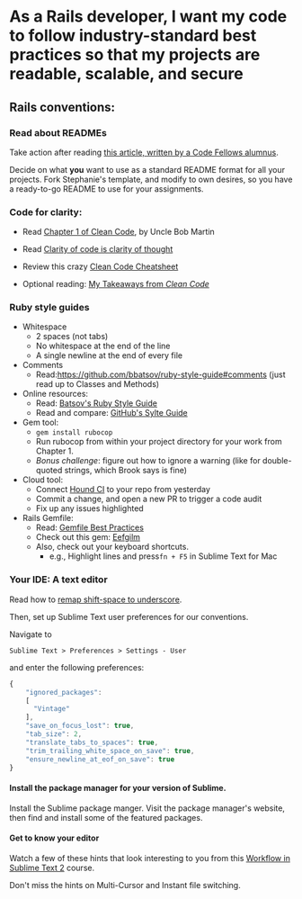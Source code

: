 # As a Rails developer, I want my code to follow industry-standard best practices so that my projects are readable, scalable, and secure

## Rails conventions:
### Read about READMEs
Take action after reading [this article, written by a Code Fellows alumnus](http://www.stephaniehekker.com/why-you-should-write-a-readme-for-your-application/).

Decide on what **you** want to use as a standard README format for all your projects. Fork Stephanie's template, and modify to own desires, so you have a ready-to-go README to use for your assignments.

### Code for clarity:

- Read [Chapter 1 of Clean Code](https://www.dropbox.com/s/y9jxxvlgnbocvn7/Chapter%201%20-%20Clean%20Code%20-%20A%20Handbook%20of%20Agile%20Software%20Craftsmanship.pdf), by Uncle Bob Martin

- Read [Clarity of code is clarity of thought](http://agile.dzone.com/news/clarity-code-clarity-thought)

- Review this crazy [Clean Code Cheatsheet](http://www.planetgeek.ch/wp-content/uploads/2013/06/Clean-Code-V2.2.pdf)

- Optional reading: [My Takeaways from *Clean Code*](https://medium.com/on-coding/a70ca8382884)

### Ruby style guides
- Whitespace
    - 2 spaces (not tabs)
    - No whitespace at the end of the line
    - A single newline at the end of every file
- Comments
    - Read:https://github.com/bbatsov/ruby-style-guide#comments (just read up to Classes and Methods)
- Online resources:
    - Read: [Batsov's Ruby Style Guide](https://github.com/bbatsov/ruby-style-guide)
    - Read and compare: [GitHub's Sylte Guide](https://github.com/styleguide)
- Gem tool:
    - `gem install rubocop`
    - Run rubocop from within your project directory for your work from Chapter 1.
    - *Bonus challenge*: figure out how to ignore a warning (like for double-quoted strings, which Brook says is fine)
- Cloud tool:
    - Connect [Hound CI](https://houndci.com) to your repo from yesterday
    - Commit a change, and open a new PR to trigger a code audit
    - Fix up any issues highlighted
- Rails Gemfile:
    - Read: [Gemfile Best Practices](http://mcdowall.info/posts/gemfile-best-practices-and-discourse/)
    - Check out this gem: [Eefgilm](https://github.com/enilsen16/Eefgilm)
    - Also, check out your keyboard shortcuts.
      - e.g., Highlight lines and press`fn + F5` in Sublime Text for Mac

### Your IDE: A text editor

Read how to [remap shift-space to underscore](http://gfxmonk.net/2009/01/29/remap-shiftspace-to-underscore.html).

Then, set up Sublime Text user preferences for our conventions.

Navigate to

    Sublime Text > Preferences > Settings - User

and enter the following preferences:

```javascript
{
    "ignored_packages":
    [
      "Vintage"
    ],
    "save_on_focus_lost": true,
    "tab_size": 2,
    "translate_tabs_to_spaces": true,
    "trim_trailing_white_space_on_save": true,
    "ensure_newline_at_eof_on_save": true
}
```

#### Install the package manager for your version of Sublime.

Install the Sublime package manger. Visit the package manager's website, then find and install some of the featured packages.

#### Get to know your editor

Watch a few of these hints that look interesting to you from this [Workflow in Sublime Text 2](http://code.tutsplus.com/courses/perfect-workflow-in-sublime-text-2) course.

Don't miss the hints on Multi-Cursor and Instant file switching.

